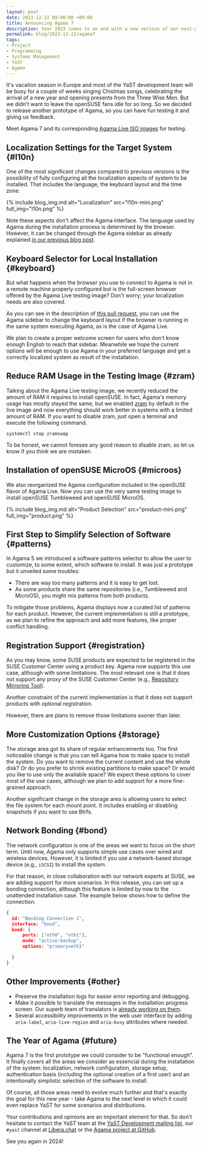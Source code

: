 ```yaml
---
layout: post
date: 2023-12-22 09:00:00 +00:00
title: Announcing Agama 7
description: Year 2023 comes to an end with a new version of our next-generation installer
permalink: blog/2023-12-22/agama7
tags:
- Project
- Programming
- Systems Management
- YaST
- Agama
---
```


It's vacation season in Europe and most of the YaST development team will be busy for a couple of
weeks singing Chistmas songs, celebrating the arrival of a new year and opening presents from the
Three Wise Men. But we didn't want to leave the openSUSE fans idle for so long. So we decided to
release another prototype of Agama, so you can have fun testing it and giving us feedback.

Meet Agama 7 and its corresponding [Agama Live ISO
images](https://download.opensuse.org/repositories/systemsmanagement:/Agama:/Devel/images/iso/) for
testing.

## Localization Settings for the Target System {#l10n}

One of the most significant changes compared to previous versions is the possibility of fully
configuring all the localization aspects of system to be installed. That includes the language, the
keyboard layout and the time zone.

{% include blog_img.md alt="Localization" src="l10n-mini.png" full_img="l10n.png" %}

Note these aspects don't affect the Agama interface. The language used by Agama during the
installation process is determined by the browser. However, it can be changed through the Agama
sidebar as already explained [in our previous blog post]({{site.baseurl}}/blog/2023-10-25/agama5).

## Keyboard Selector for Local Installation {#keyboard}

But what happens when the browser you use to connect to Agama is not in a remote machine properly
configured but is the full-screen browser offered by the Agama Live testing image? Don't worry; your
localization needs are also covered.

As you can see in the description of [this pull
request](https://github.com/openSUSE/agama/pull/917), you can use the Agama sidebar to change the
keyboard layout if the browser is running in the same system executing Agama, as is the case of
Agama Live.

We plan to create a proper welcome screen for users who don't know enough English to reach that
sidebar. Meanwhile we hope the current options will be enough to use Agama in your preferred
language and get a correctly localized system as result of the installation.

## Reduce RAM Usage in the Testing Image {#zram}

Talking about the Agama Live testing image, we recently reduced the amount of RAM it requires to
install openSUSE. In fact, Agama's memory usage has mostly stayed the same, but we enabled
[zram](https://en.wikipedia.org/wiki/Zram) by default in the live image and now everything should
work better in systems with a limited amount of RAM. If you want to disable zram, just open a
terminal and execute the following command.

```
systemctl stop zramswap
```

To be honest, we cannot foresee any good reason to disable zram, so let us know if you think we are
mistaken.

## Installation of openSUSE MicroOS {#microos}

We also reorganized the Agama configuration included in the openSUSE flavor of Agama Live. Now you
can use the very same testing image to install openSUSE Tumbleweed and openSUSE MicroOS.

{% include blog_img.md alt="Product Selection" src="product-mini.png" full_img="product.png" %}

## First Step to Simplify Selection of Software {#patterns}

In Agama 5 we introduced a software patterns selector to allow the user to customize, to some
extent, which software to install. It was just a prototype but it unveiled some troubles:

* There are way too many patterns and it is easy to get lost.
* As some products share the same repositories (i.e., Tumbleweed and MicroOS), you might mix
patterns from both products.

To mitigate those problems, Agama displays now a curated list of patterns for each product. However,
the current implementation is still a prototype, as we plan to refine the approach and add more
features, like proper conflict handling.

## Registration Support {#registration}

As you may know, some SUSE products are expected to be registered in the SUSE Customer Center using
a product key. Agama now supports this use case, although with some limitations. The most relevant
one is that it does not support any proxy of the SUSE Customer Center (e.g., [Repository Mirroring
Tool](https://documentation.suse.com/sles/15-SP5/single-html/SLES-rmt/index.html)).

Another constraint of the current implementation is that it does not support products with optional
registration.

However, there are plans to remove those limitations sooner than later.

## More Customization Options {#storage}

The storage area got its share of regular enhancements too. The first noticeable change is that
you can tell Agama how to make space to install the system. Do you want to remove the current
content and use the whole disk? Or do you prefer to shrink existing partitions to make space? Or
would you like to use only the available space? We expect these options to cover most of the use
cases, although we plan to add support for a more fine-grained approach.

Another significant change in the storage area is allowing users to select the file system for each
mount point. It includes enabling or disabling snapshots if you want to use Btrfs.

## Network Bonding {#bond}

The network configuration is one of the areas we want to focus on the short term. Until now, Agama
only supports simple use cases over wired and wireless devices. However, it is limited if you use a
network-based storage device (e.g., `iSCSI`) to install the system.

For that reason, in close collaboration with our network experts at SUSE, we are adding support for
more scenarios. In this release, you can set up a bonding connection, although this feature is
limited by now to the unattended installation case. The example below shows how to define the
connection.

```json
{
  id: "Bonding Connection 1",
  interface: "bond",
  bond: {
      ports: ["eth0", "eth1"],
      mode: "active-backup",
      options: "primary=eth1"

  }
}
```

## Other Improvements {#other}

* Preserve the installation logs for easier error reporting and debugging.
* Make it possible to translate the messages in the installation progress screen. Our superb team of
translators is [already working on them](https://l10n.opensuse.org/projects/agama/).
* Several accessibility improvements in the web user interface by adding `aria-label`,
`aria-live-region` and `aria-busy` attributes where needed.

## The Year of Agama {#future}

Agama 7 is the first prototype we could consider to be "functional enough". It finally covers all the
areas we consider as essencial during the installation of the system: localization, network
configuration, storage setup, authentication basis (including the optional creation of a first user)
and an intentionally simplistic selection of the software to install.

Of course, all those areas need to evolve much further and that's exactly the goal for this new
year - take Agama to the next level in which it could even replace YaST for some scenarios and
distributions.

Your contributions and opinions are an important element for that. So don't hesitate to contact
the YaST team at the [YaST Development mailing
list](https://lists.opensuse.org/archives/list/yast-devel@lists.opensuse.org/), our `#yast`
channel at [Libera.chat](https://libera.chat/) or the [Agama project at
GitHub](https://github.com/openSUSE/agama).

See you again in 2024!
